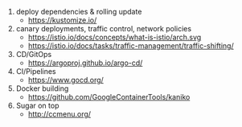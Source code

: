 1. deploy dependencies & rolling update
	* https://kustomize.io/
2. canary deployments, traffic control, network policies
	* https://istio.io/docs/concepts/what-is-istio/arch.svg
	* https://istio.io/docs/tasks/traffic-management/traffic-shifting/
3. CD/GitOps
	* https://argoproj.github.io/argo-cd/
4. CI/Pipelines
	* https://www.gocd.org/
5. Docker building
	* https://github.com/GoogleContainerTools/kaniko
6. Sugar on top
	* http://ccmenu.org/
